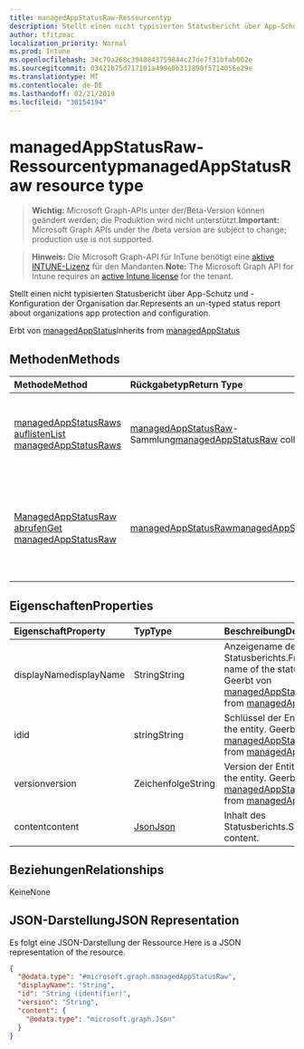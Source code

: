 ```yaml
---
title: managedAppStatusRaw-Ressourcentyp
description: Stellt einen nicht typisierten Statusbericht über App-Schutz und -Konfiguration der Organisation dar.
author: tfitzmac
localization_priority: Normal
ms.prod: Intune
ms.openlocfilehash: 34c70a268c3940843759844c27de7f31bfab002e
ms.sourcegitcommit: 03421b75d717101a499e0b311890f5714056e29e
ms.translationtype: MT
ms.contentlocale: de-DE
ms.lasthandoff: 02/21/2019
ms.locfileid: "30154194"
---
```

# <a name="managedappstatusraw-resource-type"></a><span data-ttu-id="95bc1-103">managedAppStatusRaw-Ressourcentyp</span><span class="sxs-lookup"><span data-stu-id="95bc1-103">managedAppStatusRaw resource type</span></span>

> <span data-ttu-id="95bc1-104">**Wichtig:** Microsoft Graph-APIs unter der/Beta-Version können geändert werden; die Produktion wird nicht unterstützt.</span><span class="sxs-lookup"><span data-stu-id="95bc1-104">**Important:** Microsoft Graph APIs under the /beta version are subject to change; production use is not supported.</span></span>

> <span data-ttu-id="95bc1-105">**Hinweis:** Die Microsoft Graph-API für InTune benötigt eine [aktive INTUNE-Lizenz](https://go.microsoft.com/fwlink/?linkid=839381) für den Mandanten.</span><span class="sxs-lookup"><span data-stu-id="95bc1-105">**Note:** The Microsoft Graph API for Intune requires an [active Intune license](https://go.microsoft.com/fwlink/?linkid=839381) for the tenant.</span></span>

<span data-ttu-id="95bc1-106">Stellt einen nicht typisierten Statusbericht über App-Schutz und -Konfiguration der Organisation dar.</span><span class="sxs-lookup"><span data-stu-id="95bc1-106">Represents an un-typed status report about organizations app protection and configuration.</span></span>


<span data-ttu-id="95bc1-107">Erbt von [managedAppStatus](../resources/intune-mam-managedappstatus.md)</span><span class="sxs-lookup"><span data-stu-id="95bc1-107">Inherits from [managedAppStatus](../resources/intune-mam-managedappstatus.md)</span></span>

## <a name="methods"></a><span data-ttu-id="95bc1-108">Methoden</span><span class="sxs-lookup"><span data-stu-id="95bc1-108">Methods</span></span>
|<span data-ttu-id="95bc1-109">Methode</span><span class="sxs-lookup"><span data-stu-id="95bc1-109">Method</span></span>|<span data-ttu-id="95bc1-110">Rückgabetyp</span><span class="sxs-lookup"><span data-stu-id="95bc1-110">Return Type</span></span>|<span data-ttu-id="95bc1-111">Beschreibung</span><span class="sxs-lookup"><span data-stu-id="95bc1-111">Description</span></span>|
|:---|:---|:---|
|[<span data-ttu-id="95bc1-112">managedAppStatusRaws auflisten</span><span class="sxs-lookup"><span data-stu-id="95bc1-112">List managedAppStatusRaws</span></span>](../api/intune-mam-managedappstatusraw-list.md)|<span data-ttu-id="95bc1-113">[managedAppStatusRaw](../resources/intune-mam-managedappstatusraw.md)-Sammlung</span><span class="sxs-lookup"><span data-stu-id="95bc1-113">[managedAppStatusRaw](../resources/intune-mam-managedappstatusraw.md) collection</span></span>|<span data-ttu-id="95bc1-114">Auflisten von Eigenschaften und Beziehungen der [managedAppStatusRaw](../resources/intune-mam-managedappstatusraw.md)-Objekte.</span><span class="sxs-lookup"><span data-stu-id="95bc1-114">List properties and relationships of the [managedAppStatusRaw](../resources/intune-mam-managedappstatusraw.md) objects.</span></span>|
|[<span data-ttu-id="95bc1-115">ManagedAppStatusRaw abrufen</span><span class="sxs-lookup"><span data-stu-id="95bc1-115">Get managedAppStatusRaw</span></span>](../api/intune-mam-managedappstatusraw-get.md)|[<span data-ttu-id="95bc1-116">managedAppStatusRaw</span><span class="sxs-lookup"><span data-stu-id="95bc1-116">managedAppStatusRaw</span></span>](../resources/intune-mam-managedappstatusraw.md)|<span data-ttu-id="95bc1-117">Diese Methode liest die Eigenschaften und Beziehungen von Objekten des Typs [managedAppStatusRaw](../resources/intune-mam-managedappstatusraw.md).</span><span class="sxs-lookup"><span data-stu-id="95bc1-117">Read properties and relationships of the [managedAppStatusRaw](../resources/intune-mam-managedappstatusraw.md) object.</span></span>|

## <a name="properties"></a><span data-ttu-id="95bc1-118">Eigenschaften</span><span class="sxs-lookup"><span data-stu-id="95bc1-118">Properties</span></span>
|<span data-ttu-id="95bc1-119">Eigenschaft</span><span class="sxs-lookup"><span data-stu-id="95bc1-119">Property</span></span>|<span data-ttu-id="95bc1-120">Typ</span><span class="sxs-lookup"><span data-stu-id="95bc1-120">Type</span></span>|<span data-ttu-id="95bc1-121">Beschreibung</span><span class="sxs-lookup"><span data-stu-id="95bc1-121">Description</span></span>|
|:---|:---|:---|
|<span data-ttu-id="95bc1-122">displayName</span><span class="sxs-lookup"><span data-stu-id="95bc1-122">displayName</span></span>|<span data-ttu-id="95bc1-123">String</span><span class="sxs-lookup"><span data-stu-id="95bc1-123">String</span></span>|<span data-ttu-id="95bc1-124">Anzeigename des Statusberichts.</span><span class="sxs-lookup"><span data-stu-id="95bc1-124">Friendly name of the status report.</span></span> <span data-ttu-id="95bc1-125">Geerbt von [managedAppStatus](../resources/intune-mam-managedappstatus.md).</span><span class="sxs-lookup"><span data-stu-id="95bc1-125">Inherited from [managedAppStatus](../resources/intune-mam-managedappstatus.md)</span></span>|
|<span data-ttu-id="95bc1-126">id</span><span class="sxs-lookup"><span data-stu-id="95bc1-126">id</span></span>|<span data-ttu-id="95bc1-127">string</span><span class="sxs-lookup"><span data-stu-id="95bc1-127">String</span></span>|<span data-ttu-id="95bc1-128">Schlüssel der Entität.</span><span class="sxs-lookup"><span data-stu-id="95bc1-128">Key of the entity.</span></span> <span data-ttu-id="95bc1-129">Geerbt von [managedAppStatus](../resources/intune-mam-managedappstatus.md).</span><span class="sxs-lookup"><span data-stu-id="95bc1-129">Inherited from [managedAppStatus](../resources/intune-mam-managedappstatus.md)</span></span>|
|<span data-ttu-id="95bc1-130">version</span><span class="sxs-lookup"><span data-stu-id="95bc1-130">version</span></span>|<span data-ttu-id="95bc1-131">Zeichenfolge</span><span class="sxs-lookup"><span data-stu-id="95bc1-131">String</span></span>|<span data-ttu-id="95bc1-132">Version der Entität</span><span class="sxs-lookup"><span data-stu-id="95bc1-132">Version of the entity.</span></span> <span data-ttu-id="95bc1-133">Geerbt von [managedAppStatus](../resources/intune-mam-managedappstatus.md).</span><span class="sxs-lookup"><span data-stu-id="95bc1-133">Inherited from [managedAppStatus](../resources/intune-mam-managedappstatus.md)</span></span>|
|<span data-ttu-id="95bc1-134">content</span><span class="sxs-lookup"><span data-stu-id="95bc1-134">content</span></span>|[<span data-ttu-id="95bc1-135">Json</span><span class="sxs-lookup"><span data-stu-id="95bc1-135">Json</span></span>](../resources/intune-mam-json.md)|<span data-ttu-id="95bc1-136">Inhalt des Statusberichts.</span><span class="sxs-lookup"><span data-stu-id="95bc1-136">Status report content.</span></span>|

## <a name="relationships"></a><span data-ttu-id="95bc1-137">Beziehungen</span><span class="sxs-lookup"><span data-stu-id="95bc1-137">Relationships</span></span>
<span data-ttu-id="95bc1-138">Keine</span><span class="sxs-lookup"><span data-stu-id="95bc1-138">None</span></span>

## <a name="json-representation"></a><span data-ttu-id="95bc1-139">JSON-Darstellung</span><span class="sxs-lookup"><span data-stu-id="95bc1-139">JSON Representation</span></span>
<span data-ttu-id="95bc1-140">Es folgt eine JSON-Darstellung der Ressource.</span><span class="sxs-lookup"><span data-stu-id="95bc1-140">Here is a JSON representation of the resource.</span></span>
<!-- {
  "blockType": "resource",
  "keyProperty": "id",
  "@odata.type": "microsoft.graph.managedAppStatusRaw"
}
-->
``` json
{
  "@odata.type": "#microsoft.graph.managedAppStatusRaw",
  "displayName": "String",
  "id": "String (identifier)",
  "version": "String",
  "content": {
    "@odata.type": "microsoft.graph.Json"
  }
}
```




